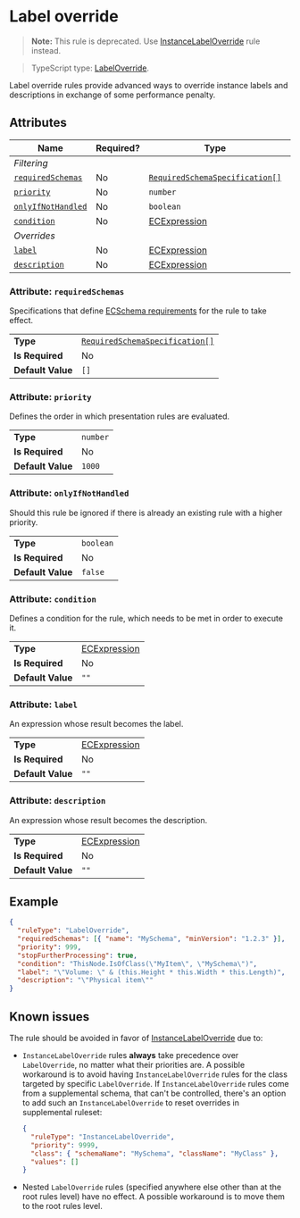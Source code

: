 # Label override

> **Note:** This rule is deprecated. Use [InstanceLabelOverride](./InstanceLabelOverride.md) rule instead.

> TypeScript type: [LabelOverride]($presentation-common).

Label override rules provide advanced ways to override instance labels and descriptions in
exchange of some performance penalty.

## Attributes

| Name                                              | Required? | Type                                                                 | Default |
| ------------------------------------------------- | --------- | -------------------------------------------------------------------- | ------- |
| *Filtering*                                       |
| [`requiredSchemas`](#attribute-requiredschemas)   | No        | [`RequiredSchemaSpecification[]`](../RequiredSchemaSpecification.md) | `[]`    |
| [`priority`](#attribute-priority)                 | No        | `number`                                                             | `1000`  |
| [`onlyIfNotHandled`](#attribute-onlyifnothandled) | No        | `boolean`                                                            | `false` |
| [`condition`](#attribute-condition)               | No        | [ECExpression](./ECExpressions.md#rule-condition)                    | `""`    |
| *Overrides*                                       |
| [`label`](#attribute-label)                       | No        | [ECExpression](./ECExpressions.md#override-value)                    | `""`    |
| [`description`](#attribute-description)           | No        | [ECExpression](./ECExpressions.md#override-value)                    | `""`    |

### Attribute: `requiredSchemas`

Specifications that define [ECSchema requirements](../RequiredSchemaSpecification.md) for the rule to take effect.

|                   |                                                                      |
| ----------------- | -------------------------------------------------------------------- |
| **Type**          | [`RequiredSchemaSpecification[]`](../RequiredSchemaSpecification.md) |
| **Is Required**   | No                                                                   |
| **Default Value** | `[]`                                                                 |

### Attribute: `priority`

Defines the order in which presentation rules are evaluated.

|                   |          |
| ----------------- | -------- |
| **Type**          | `number` |
| **Is Required**   | No       |
| **Default Value** | `1000`   |

### Attribute: `onlyIfNotHandled`

Should this rule be ignored if there is already an existing rule with a higher priority.

|                   |           |
| ----------------- | --------- |
| **Type**          | `boolean` |
| **Is Required**   | No        |
| **Default Value** | `false`   |

### Attribute: `condition`

Defines a condition for the rule, which needs to be met in order to execute it.

|                   |                                                   |
| ----------------- | ------------------------------------------------- |
| **Type**          | [ECExpression](./ECExpressions.md#rule-condition) |
| **Is Required**   | No                                                |
| **Default Value** | `""`                                              |

### Attribute: `label`

An expression whose result becomes the label.

|                   |                                                   |
| ----------------- | ------------------------------------------------- |
| **Type**          | [ECExpression](./ECExpressions.md#override-value) |
| **Is Required**   | No                                                |
| **Default Value** | `""`                                              |

### Attribute: `description`

An expression whose result becomes the description.

|                   |                                                   |
| ----------------- | ------------------------------------------------- |
| **Type**          | [ECExpression](./ECExpressions.md#override-value) |
| **Is Required**   | No                                                |
| **Default Value** | `""`                                              |

## Example

```JSON
{
  "ruleType": "LabelOverride",
  "requiredSchemas": [{ "name": "MySchema", "minVersion": "1.2.3" }],
  "priority": 999,
  "stopFurtherProcessing": true,
  "condition": "ThisNode.IsOfClass(\"MyItem\", \"MySchema\")",
  "label": "\"Volume: \" & (this.Height * this.Width * this.Length)",
  "description": "\"Physical item\""
}
```

## Known issues

The rule should be avoided in favor of [InstanceLabelOverride](./InstanceLabelOverride) due to:

- `InstanceLabelOverride` rules **always** take precedence over `LabelOverride`, no matter what their priorities are.
A possible workaround is to avoid having `InstanceLabelOverride` rules for the class targeted by specific
`LabelOverride`. If `InstanceLabelOverride` rules come from a supplemental schema, that can't be controlled, there's an
option to add such an `InstanceLabelOverride` to reset overrides in supplemental ruleset:

  ```JSON
  {
    "ruleType": "InstanceLabelOverride",
    "priority": 9999,
    "class": { "schemaName": "MySchema", "className": "MyClass" },
    "values": []
  }
  ```

- Nested `LabelOverride` rules (specified anywhere else other than at the root rules level) have no effect.
A possible workaround is to move them to the root rules level.
